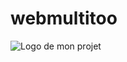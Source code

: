 # webmultitoo
![Logo de mon projet]([https://i.imgur.com/tonimage.png](https://imgur.com/a/UsSozAI))
